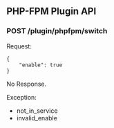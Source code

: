 ## PHP-FPM Plugin API

### POST /plugin/phpfpm/switch

Request:

    {
        "enable": true
    }

No Response.

Exception:

* not_in_service
* invalid_enable
